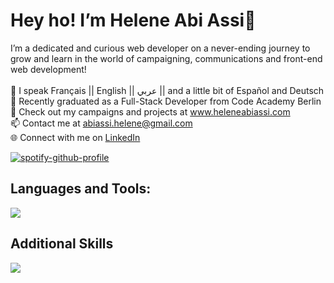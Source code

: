 <h1>Hey ho! I’m Helene Abi Assi👋</h1>

I’m a dedicated and curious web developer on a never-ending journey to grow and learn in the world of campaigning, communications and front-end web development!
</br></br>
💬 I speak Français || English || عربي || and a little bit of Español and Deutsch</br>
🏢 Recently graduated as a Full-Stack Developer from Code Academy Berlin 
 </br>
👀 Check out my campaigns and projects at www.heleneabiassi.com</br>
📫 Contact me at abiassi.helene@gmail.com</br>
🌐 Connect with me on <a href="https://www.linkedin.com/in/heleneabiassi">LinkedIn</a></br>

[![spotify-github-profile](https://spotify-github-profile.vercel.app/api/view?uid=31h7s6lexjjjec6bg6q3kcoprgqi&cover_image=true&theme=natemoo-re&show_offline=false&background_color=121212&interchange=false&bar_color=53b14f&bar_color_cover=false)](https://github.com/kittinan/spotify-github-profile)


<h2>Languages and Tools:</h2>
<p >
    <img src="https://skillicons.dev/icons?i=git,github,vscode,css,html,js,ts,netlify,postman,react,nextjs,graphql,figma,bootstrap,tailwind, MongoDB, apollo, firebase, nodejs, express" />
</p>
<h2>Additional Skills</h2>
<p >
    <img src="https://skillicons.dev/icons?i=ai,ps,pr,wordpress" /></p>
